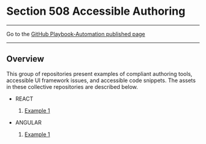 # Section 508 Accessible Authoring

<hr>

Go to the [GitHub Playbook-Automation published page](https://akingkci.github.io/Playbook-Authoring/)

<hr>

## Overview
This group of repositories present examples of compliant authoring tools, accessible UI framework issues, and accessible code snippets. The assets in these collective repositories are described below.

  * REACT
    1. [Example 1](https://github.com/akingkci/Playbook-Automation/tree/master/examples/axe/basic)
    
  * ANGULAR
    1. [Example 1](https://github.com/akingkci/Playbook-Automation/tree/master/examples/pa11y/basic)
    
  
